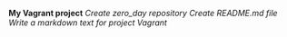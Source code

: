 **My Vagrant project**
*Create zero_day repository*
*Create README.md file*
*Write a markdown text for project Vagrant*

